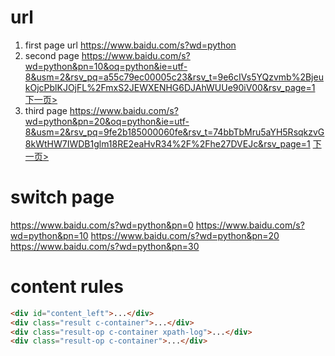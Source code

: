 # url 
1. first page url
https://www.baidu.com/s?wd=python
2. second page
https://www.baidu.com/s?wd=python&pn=10&oq=python&ie=utf-8&usm=2&rsv_pq=a55c79ec00005c23&rsv_t=9e6cIVs5YQzvmb%2BjeukOjcPblKJOjFL%2FmxS2JEWXENHG6DJAhWUUe90iV00&rsv_page=1
<a href="/s?wd=python&amp;pn=10&amp;oq=python&amp;ie=utf-8&amp;usm=2&amp;rsv_pq=a55c79ec00005c23&amp;rsv_t=9e6cIVs5YQzvmb%2BjeukOjcPblKJOjFL%2FmxS2JEWXENHG6DJAhWUUe90iV00&amp;rsv_page=1" class="n">下一页&gt;</a>
3. third page
https://www.baidu.com/s?wd=python&pn=20&oq=python&ie=utf-8&usm=2&rsv_pq=9fe2b185000060fe&rsv_t=74bbTbMru5aYH5RsqkzvG8kWtHW7IWDB1glm18RE2eaHvR34%2F%2Fhe27DVEJc&rsv_page=1
<a href="/s?wd=python&amp;pn=20&amp;oq=python&amp;ie=utf-8&amp;usm=2&amp;rsv_pq=9fe2b185000060fe&amp;rsv_t=74bbTbMru5aYH5RsqkzvG8kWtHW7IWDB1glm18RE2eaHvR34%2F%2Fhe27DVEJc&amp;rsv_page=1" class="n">下一页&gt;</a>
# switch page
https://www.baidu.com/s?wd=python&pn=0
https://www.baidu.com/s?wd=python&pn=10
https://www.baidu.com/s?wd=python&pn=20
https://www.baidu.com/s?wd=python&pn=30

# content rules
```html
<div id="content_left">...</div>
<div class="result c-container">...</div>
<div class="result-op c-container xpath-log">...</div>
<div class="result-op c-container">...</div>
```